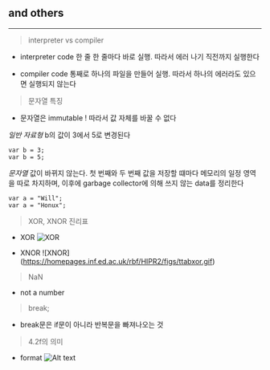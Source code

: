 ## and others
---

> interpreter vs compiler
* interpreter
  code 한 줄 한 줄마다 바로 실행. 따라서 에러 나기 직전까지 실행한다

* compiler
  code 통째로 하나의 파일을 만들어 실행. 따라서 하나의 에러라도 있으면 실행되지 않는다



> 문자열 특징
* 문자열은 immutable !
  따라서 값 자체를 바꿀 수 없다

*일반 자료형*
b의 값이 3에서 5로 변경된다
```
var b = 3;
var b = 5;
```

*문자열*
값이 바뀌지 않는다. 첫 번째와 두 번째 값을 저장할 떄마다 메모리의 일정 영역을 따로 차지하며, 이후에 garbage collector에 의해 쓰지 않는 data를 정리한다
```
var a = "Will";
var a = "Honux";
```


> XOR, XNOR 진리표
* XOR
![XOR](https://homepages.inf.ed.ac.uk/rbf/HIPR2/figs/ttabxor.gif)


* XNOR
![XNOR] (https://homepages.inf.ed.ac.uk/rbf/HIPR2/figs/ttabxor.gif)



> NaN
* not a number



> break;
* break문은 if문이 아니라 반복문을 빠져나오는 것



> 4.2f의 의미
* format
![Alt text](/Users/PJS/Desktop/to/aa.png)
